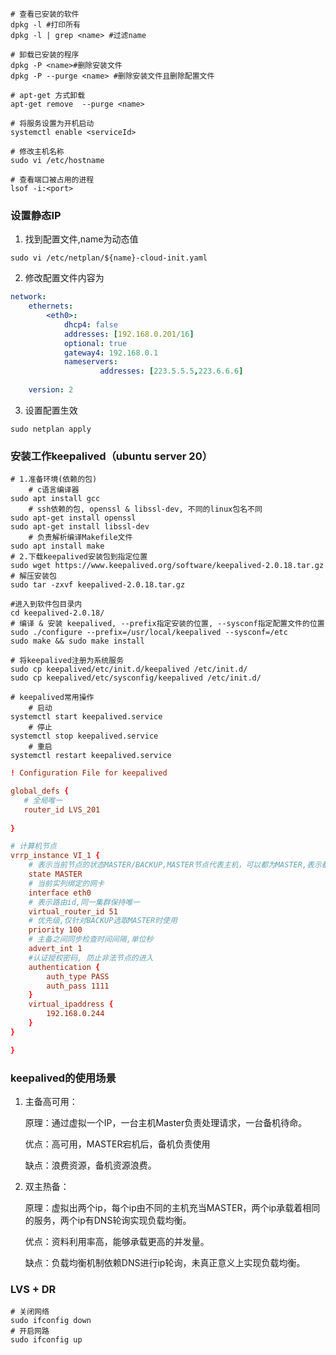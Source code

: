 ~~~shell
# 查看已安装的软件
dpkg -l #打印所有
dpkg -l | grep <name> #过滤name

# 卸载已安装的程序
dpkg -P <name>#删除安装文件
dpkg -P --purge <name> #删除安装文件且删除配置文件

# apt-get 方式卸载
apt-get remove  --purge <name>

# 将服务设置为开机启动
systemctl enable <serviceId>

# 修改主机名称
sudo vi /etc/hostname

# 查看端口被占用的进程
lsof -i:<port>
~~~



### 设置静态IP

1. 找到配置文件,name为动态值

~~~shell
sudo vi /etc/netplan/${name}-cloud-init.yaml
~~~

2. 修改配置文件内容为
~~~yaml
network:
    ethernets:
        <eth0>:
            dhcp4: false
            addresses: [192.168.0.201/16]
            optional: true
            gateway4: 192.168.0.1
            nameservers:
                    addresses: [223.5.5.5,223.6.6.6]
 
    version: 2
~~~

3. 设置配置生效

~~~shell
sudo netplan apply
~~~



### 安装工作keepalived（ubuntu server 20）

~~~shell
# 1.准备环境(依赖的包)
	# c语言编译器
sudo apt install gcc
	# ssh依赖的包, openssl & libssl-dev, 不同的linux包名不同
sudo apt-get install openssl
sudo apt-get install libssl-dev
	# 负责解析编译Makefile文件
sudo apt install make
# 2.下载keepalived安装包到指定位置
sudo wget https://www.keepalived.org/software/keepalived-2.0.18.tar.gz
# 解压安装包
sudo tar -zxvf keepalived-2.0.18.tar.gz

#进入到软件包目录内
cd keepalived-2.0.18/
# 编译 & 安装 keepalived, --prefix指定安装的位置, --sysconf指定配置文件的位置
sudo ./configure --prefix=/usr/local/keepalived --sysconf=/etc
sudo make && sudo make install

# 将keepalived注册为系统服务
sudo cp keepalived/etc/init.d/keepalived /etc/init.d/
sudo cp keepalived/etc/sysconfig/keepalived /etc/init.d/

# keepalived常用操作
	# 启动
systemctl start keepalived.service
	# 停止
systemctl stop keepalived.service
	# 重启
systemctl restart keepalived.service
~~~



~~~conf
! Configuration File for keepalived

global_defs {
   # 全局唯一
   router_id LVS_201
   
}

# 计算机节点
vrrp_instance VI_1 {
	# 表示当前节点的状态MASTER/BACKUP,MASTER节点代表主机，可以都为MASTER,表示都接受请求,BACKUP表示备机,只有当master挂了才会变为MASTER，
    state MASTER
    # 当前实列绑定的网卡
	interface eth0
    # 表示路由id,同一集群保持唯一
	virtual_router_id 51
    # 优先级,仅针对BACKUP选取MASTER时使用
	priority 100
    # 主备之间同步检查时间间隔,单位秒
	advert_int 1
	#认证授权密码, 防止非法节点的进入
    authentication {
        auth_type PASS
        auth_pass 1111
    }
    virtual_ipaddress {
        192.168.0.244
    }
}

}
~~~

### keepalived的使用场景

1. 主备高可用：

   原理：通过虚拟一个IP，一台主机Master负责处理请求，一台备机待命。

   优点：高可用，MASTER宕机后，备机负责使用

   缺点：浪费资源，备机资源浪费。

   

2. 双主热备：

   原理：虚拟出两个ip，每个ip由不同的主机充当MASTER，两个ip承载着相同的服务，两个ip有DNS轮询实现负载均衡。

   优点：资料利用率高，能够承载更高的并发量。

   缺点：负载均衡机制依赖DNS进行ip轮询，未真正意义上实现负载均衡。

### LVS + DR

~~~shell
# 关闭网络
sudo ifconfig down
# 开启网路
sudo ifconfig up

~~~

